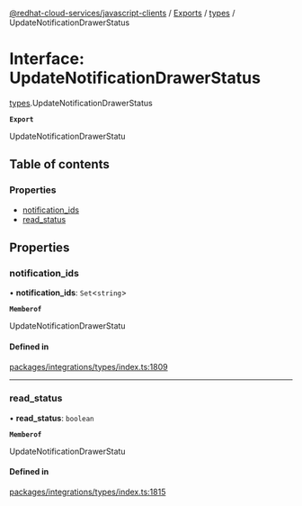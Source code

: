 [@redhat-cloud-services/javascript-clients](../README.md) / [Exports](../modules.md) / [types](../modules/types.md) / UpdateNotificationDrawerStatus

# Interface: UpdateNotificationDrawerStatus

[types](../modules/types.md).UpdateNotificationDrawerStatus

**`Export`**

UpdateNotificationDrawerStatu

## Table of contents

### Properties

- [notification\_ids](types.UpdateNotificationDrawerStatus.md#notification_ids)
- [read\_status](types.UpdateNotificationDrawerStatus.md#read_status)

## Properties

### notification\_ids

• **notification\_ids**: `Set`\<`string`\>

**`Memberof`**

UpdateNotificationDrawerStatu

#### Defined in

[packages/integrations/types/index.ts:1809](https://github.com/RedHatInsights/javascript-clients/blob/main/packages/integrations/types/index.ts#L1809)

___

### read\_status

• **read\_status**: `boolean`

**`Memberof`**

UpdateNotificationDrawerStatu

#### Defined in

[packages/integrations/types/index.ts:1815](https://github.com/RedHatInsights/javascript-clients/blob/main/packages/integrations/types/index.ts#L1815)
